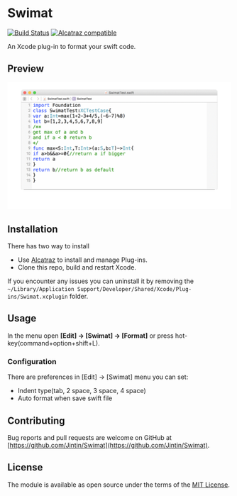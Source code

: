 # Swimat
[![Build Status](https://travis-ci.org/Jintin/Swimat.svg?branch=master)](https://travis-ci.org/Jintin/Swimat) [![Alcatraz compatible](https://img.shields.io/badge/Alcatraz-compatible-brightgreen.svg)](https://github.com/alcatraz/Alcatraz)

An Xcode plug-in to format your swift code.

## Preview
![](./README/preview.gif)

## Installation
There has two way to install
- Use [Alcatraz](https://github.com/mneorr/Alcatraz) to install and manage Plug-ins.
- Clone this repo, build and restart Xcode.

If you encounter any issues you can uninstall it by removing the `~/Library/Application Support/Developer/Shared/Xcode/Plug-ins/Swimat.xcplugin` folder.

## Usage
In the menu open **[Edit] -> [Swimat] -> [Format]** or press hot-key(command+option+shift+L).

### Configuration
There are preferences in [Edit] -> [Swimat] menu you can set:

- Indent type(tab, 2 space, 3 space, 4 space) 
- Auto format when save swift file

## Contributing
Bug reports and pull requests are welcome on GitHub at [https://github.com/Jintin/Swimat](https://github.com/Jintin/Swimat).

## License
The module is available as open source under the terms of the [MIT License](http://opensource.org/licenses/MIT).

